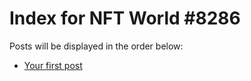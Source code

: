 # Index for NFT World #8286
Posts will be displayed in the order below:

- [Your first post](./001-first.md)

